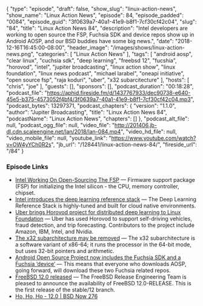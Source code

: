 {
  "type": "episode",
  "draft": false,
  "show_slug": "linux-action-news",
  "show_name": "Linux Action News",
  "episode": 84,
  "episode_padded": "0084",
  "episode_guid": "3f0639a7-40a1-41e9-b8f1-7cf30cf42c04",
  "slug": "84",
  "title": "Linux Action News 84",
  "description": "Intel developers are working to open source the FSP, Fuchsia SDK and device repos show up in Android AOSP, and our BSD buddies have some big news.",
  "date": "2018-12-16T16:45:00-08:00",
  "header_image": "/images/shows/linux-action-news.png",
  "categories": [
    "Linux Action News"
  ],
  "tags": [
    "android aosp",
    "clear linux",
    "cuchsia sdk",
    "deep learning",
    "freebsd 12",
    "fucshia",
    "horovod",
    "intel",
    "jupiter broadcasting",
    "linux action show",
    "linux foundation",
    "linux news podcast",
    "michael larabel",
    "oneapi initiative",
    "open source fsp",
    "raja koduri",
    "uber",
    "x32 subarcitecture"
  ],
  "hosts": [
    "chris",
    "joe"
  ],
  "guests": [],
  "sponsors": [],
  "podcast_duration": "00:18:28",
  "podcast_file": "https://aphid.fireside.fm/d/1437767933/dec90738-e640-45e5-b375-4573052f4bf4/3f0639a7-40a1-41e9-b8f1-7cf30cf42c04.mp3",
  "podcast_bytes": 13297371,
  "podcast_chapters": {
    "version": "1.1.0",
    "author": "Jupiter Broadcasting",
    "title": "Linux Action News 84",
    "podcastName": "Linux Action News",
    "chapters": []
  },
  "podcast_alt_file": null,
  "podcast_ogg_file": null,
  "video_file": "http://201406.jb-dl.cdn.scaleengine.net/lan/2018/lan-084.mp4",
  "video_hd_file": null,
  "video_mobile_file": null,
  "youtube_link": "https://www.youtube.com/watch?v=OW4yYCh0R2s",
  "jb_url": "/128441/linux-action-news-84/",
  "fireside_url": "/84"
}


### Episode Links

  * [Intel Working On Open-Sourcing The FSP](https://www.phoronix.com/scan.php?page=news_item&px=Intel-Open-Source-FSP-Likely "Intel Working On Open-Sourcing The FSP") — Firmware support package (FSP) for initializing the Intel silicon - the CPU, memory controller, chipset.
  * [Intel introduces the deep learning reference stack](https://01.org/blogs/imad/2018/intel-introduces-deep-learning-reference-stack "Intel introduces the deep learning reference stack") — The Deep Learning Reference Stack is highly-tuned and built for cloud native environments. 
  * [Uber brings Horovod project for distributed deep learning to Linux Foundation](https://venturebeat.com/2018/12/13/uber-and-linux-foundation-launch-horovod-project-for-distributed-deep-learning/ "Uber brings Horovod project for distributed deep learning to Linux Foundation") — Uber has used Horovod to support self-driving vehicles, fraud detection, and trip forecasting. Contributors to the project include Amazon, IBM, Intel, and Nvidia.
  * [The x32 subarchitecture may be removed](https://lwn.net/Articles/774734/ "The x32 subarchitecture may be removed") — The x32 subarchitecture is a software variant of x86-64; it runs the processor in the 64-bit mode, but uses 32-bit pointers and arithmetic.
  * [Android Open Source Project now includes the Fuchsia SDK and a Fuchsia ‘device’](https://9to5google.com/2018/12/11/aosp-fuchsia-sdk-device/ "Android Open Source Project now includes the Fuchsia SDK and a Fuchsia ‘device’") — This means that everyone who downloads AOSP, going forward, will download these two Fuchsia related repos.
  * [FreeBSD 12.0 released](https://www.freebsd.org/releases/12.0R/announce.html "FreeBSD 12.0 released") — The FreeBSD Release Engineering Team is pleased to announce the availability of FreeBSD 12.0-RELEASE. This is the first release of the stable/12 branch.
  * [Ho, Ho, Ho - 12.0 | BSD Now 276](https://www.jupiterbroadcasting.com/128421/ho-ho-ho-12-0-bsd-now-276/ "Ho, Ho, Ho - 12.0 | BSD Now 276")


